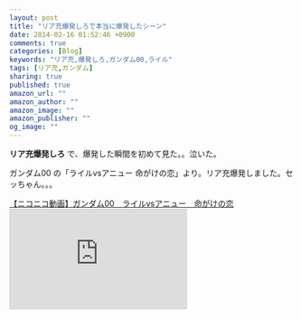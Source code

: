 ```yaml
---
layout: post
title: "リア充爆発しろで本当に爆発したシーン"
date: 2014-02-16 01:52:46 +0900
comments: true
categories: [Blog]
keywords: "リア充,爆発しろ,ガンダム00,ライル"
tags: [リア充,ガンダム]
sharing: true
published: true
amazon_url: ""
amazon_author: ""
amazon_image: ""
amazon_publisher: ""
og_image: ""
---
```


**リア充爆発しろ** で、爆発した瞬間を初めて見た。。泣いた。

<!-- more -->

ガンダム00 の「ライルvsアニュー 命がけの恋」より。リア充爆発しました。セッちゃん。。。

<script type="text/javascript" src="http://ext.nicovideo.jp/thumb_watch/sm20183528?w=698"></script><noscript><a href="http://www.nicovideo.jp/watch/sm20183528">【ニコニコ動画】ガンダム00　ライルvsアニュー　命がけの恋</a></noscript>

<iframe width="312" height="176" src="http://ext.nicovideo.jp/thumb/sm20183528" scrolling="no" style="border:solid 1px #CCC;" frameborder="0"><a href="http://www.nicovideo.jp/watch/sm20183528">【ニコニコ動画】ガンダム00　ライルvsアニュー　命がけの恋</a></iframe>

